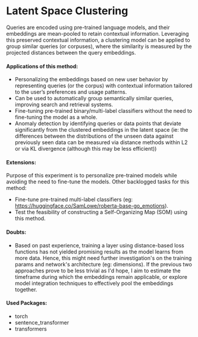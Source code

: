 # Latent Space Clustering

Queries are encoded using pre-trained language models, and their embeddings are mean-pooled to retain contextual information. Leveraging this preserved contextual information, a clustering model can be applied to group similar queries (or corpuses), where the similarity is measured by the projected distances between the query embeddings.

#### Applications of this method:
- Personalizing the embeddings based on new user behavior by representing queries (or the corpus) with contextual information tailored to the user’s preferences and usage patterns.  
- Can be used to automatically group semantically similar queries, improving search and retrieval systems.
- Fine-tuning pre-trained binary/multi-label classifiers without the need to fine-tuning the model as a whole.
- Anomaly detection by identifying queries or data points that deviate significantly from the clustered embeddings in the latent space (ie: the differences between the distributions of the unseen data against previously seen data can be measured via distance methods within L2 or via KL divergence (although this may be less efficient))

#### Extensions:
Purpose of this experiment is to personalize pre-trained models while avoiding the need to fine-tune the models. Other backlogged tasks for this method:
- Fine-tune pre-trained multi-label classifiers (eg: https://huggingface.co/SamLowe/roberta-base-go_emotions).
- Test the feasibility of constructing a Self-Organizing Map (SOM) using this method.

#### Doubts:
- Based on past experience, training a layer using distance-based loss functions has not yielded promising results as the model learns from more data. Hence, this might need further investigation's on the training params and network's architecture (eg: dimensions). If the previous two approaches prove to be less trivial as I'd hope, I aim to estimate the timeframe during which the embeddings remain applicable, or explore model integration techniques to effectively pool the embeddings together.

#### Used Packages:
- torch
- sentence_transformer
- transformers
